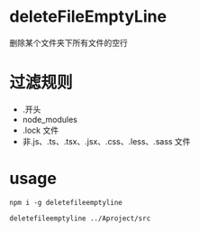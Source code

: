 # deleteFileEmptyLine

删除某个文件夹下所有文件的空行

# 过滤规则

- .开头
- node_modules
- .lock 文件
- 非.js、.ts、.tsx、.jsx、.css、.less、.sass 文件

# usage

```
npm i -g deletefileemptyline

deletefileemptyline ../Aproject/src
```
